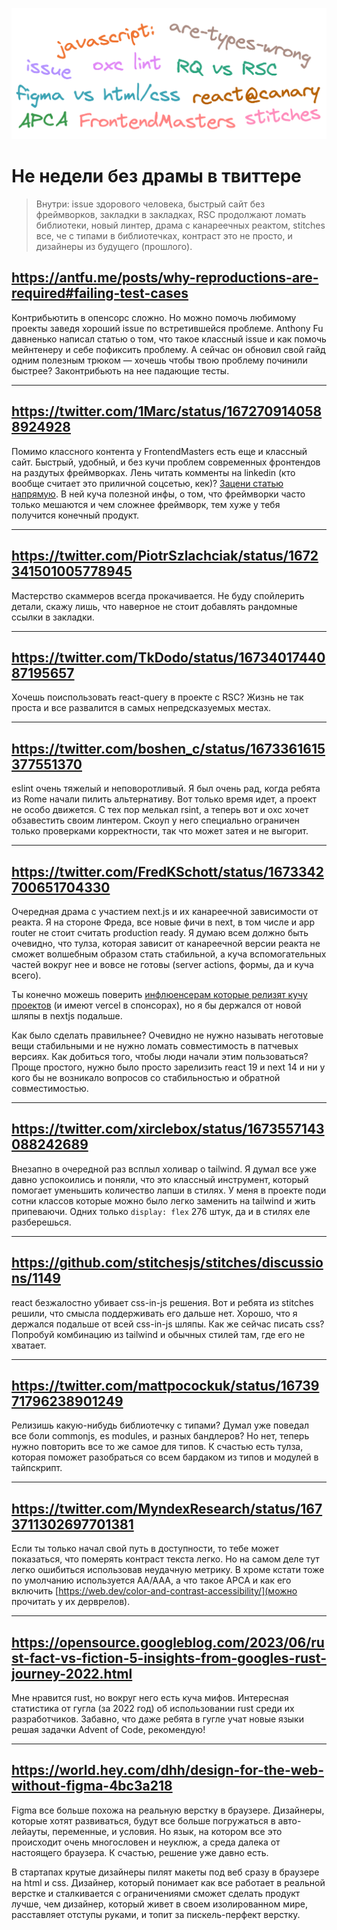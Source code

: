 <p align="center">
    <img alt="" src="./2023-06-30.png" style="width: 640px">
</p>

# Не недели без драмы в твиттере

> Внутри: issue здорового человека, быстрый сайт без фреймворков, закладки в закладках, RSC продолжают ломать библиотеки, новый линтер, драма с канареечных реактом, stitches все, че с типами в библиотечках, контраст это не просто, и дизайнеры из будущего (прошлого).

## https://antfu.me/posts/why-reproductions-are-required#failing-test-cases

Контрибьютить в опенсорс сложно. Но можно помочь любимому проекты заведя хороший issue по встретившейся проблеме. Anthony Fu давненько написал статью о том, что такое классный issue и как помочь мейнтенеру и себе пофиксить проблему. А сейчас он обновил свой гайд одним полезным трюком — хочешь чтобы твою проблему починили быстрее? Законтрибьють на нее падающие тесты.

---

## https://twitter.com/1Marc/status/1672709140588924928

Помимо классного контента у FrontendMasters есть еще и классный сайт. Быстрый, удобный, и без кучи проблем современных фронтендов на раздутых фреймворках. Лень читать комменты на linkedin (кто вообще считает это приличной соцсетью, кек)? [Зацени статью напрямую](https://frontendmasters.com/blog/vanilla-javascript-todomvc/). В ней куча полезной инфы, о том, что фреймворки часто только мешаются и чем сложнее фреймворк, тем хуже у тебя получится конечный продукт.

---

## https://twitter.com/PiotrSzlachciak/status/1672341501005778945

Мастерство скаммеров всегда прокачивается. Не буду спойлерить детали, скажу лишь, что наверное не стоит добавлять рандомные ссылки в закладки.

---

## https://twitter.com/TkDodo/status/1673401744087195657

Хочешь поиспользовать react-query в проекте с RSC? Жизнь не так проста и все развалится в самых непредсказуемых местах.

---

## https://twitter.com/boshen_c/status/1673361615377551370

eslint очень тяжелый и неповоротливый. Я был очень рад, когда ребята из Rome начали пилить альтернативу. Вот только время идет, а проект не особо движется. С тех пор мелькал rsint, а теперь вот и oxc хочет обзавестить своим линтером. Скоуп у него специально ограничен только проверками корректности, так что может затея и не выгорит.

---

## https://twitter.com/FredKSchott/status/1673342700651704330

Очередная драма с участием next.js и их канареечной зависимости от реакта. Я на стороне Фреда, все новые фичи в next, в том числе и app router не стоит считать production ready. Я думаю всем должно быть очевидно, что тулза, которая зависит от канареечной версии реакта не сможет волшебным образом стать стабильной, а куча вспомогательных частей вокруг нее и вовсе не готовы (server actions, формы, да и куча всего).

Ты конечно можешь поверить [инфлюенсерам которые релизят кучу проектов](https://twitter.com/t3dotgg/status/1673343428820697089) (и имеют vercel в спонсорах), но я бы держался от новой шляпы в nextjs подальше.

Как было сделать правильнее? Очевидно не нужно называть неготовые вещи стабильными и не нужно ломать совместимость в патчевых версиях. Как добиться того, чтобы люди начали этим пользоваться? Проще простого, нужно было просто зарелизить react 19 и next 14 и ни у кого бы не возникало вопросов со стабильностью и обратной совместимостью.

---

## https://twitter.com/xirclebox/status/1673557143088242689

Внезапно в очередной раз всплыл холивар о tailwind. Я думал все уже давно успокоились и поняли, что это классный инструмент, который помогает уменьшить количество лапши в стилях. У меня в проекте поди сотни классов которые можно было легко заменить на tailwind и жить припеваючи. Одних только `display: flex` 276 штук, да и в стилях еле разберешься.

---

## https://github.com/stitchesjs/stitches/discussions/1149

react безжалостно убивает css-in-js решения. Вот и ребята из stitches решили, что смысла поддерживать его дальше нет. Хорошо, что я держался подальше от всей css-in-js шляпы. Как же сейчас писать css? Попробуй комбинацию из tailwind и обычных стилей там, где его не хватает.

---

## https://twitter.com/mattpocockuk/status/1673971796238901249

Релизишь какую-нибудь библиотечку с типами? Думал уже поведал все боли commonjs, es modules, и разных бандлеров? Но нет, теперь нужно повторить все то же самое для типов. К счастью есть тулза, которая поможет разобраться со всем бардаком из типов и модулей в тайпскрипт.

---

## https://twitter.com/MyndexResearch/status/1673711302697701381

Если ты только начал свой путь в доступности, то тебе может показаться, что померять контраст текста легко. Но на самом деле тут легко ошибиться использовав неудачную метрику. В хроме кстати тоже по умолчанию используется AA/AAA, а что такое APCA и как его включить [https://web.dev/color-and-contrast-accessibility/](можно прочитать у их дерврелов).

---

## https://opensource.googleblog.com/2023/06/rust-fact-vs-fiction-5-insights-from-googles-rust-journey-2022.html

Мне нравится rust, но вокруг него есть куча мифов. Интересная статистика от гугла (за 2022 год) об использовании rust среди их разработчиков. Забавно, что даже ребята в гугле учат новые языки решая задачки Advent of Code, рекомендую!

---

## https://world.hey.com/dhh/design-for-the-web-without-figma-4bc3a218

Figma все больше похожа на реальную верстку в браузере. Дизайнеры, которые хотят развиваться, будут все больше погружаться в авто-лейауты, переменные, и условия. Но язык, на котором все это происходит очень многословен и неуклюж, а среда далека от настоящего браузера. К счастью, решение уже давно есть.

В стартапах крутые дизайнеры пилят макеты под веб сразу в браузере на html и css. Дизайнер, который понимает как все работает в реальной верстке и сталкивается с ограничениями сможет сделать продукт лучше, чем дизайнер, который живет в своем изолированном мире, расставляет отступы руками, и топит за пискель-перфект верстку.
